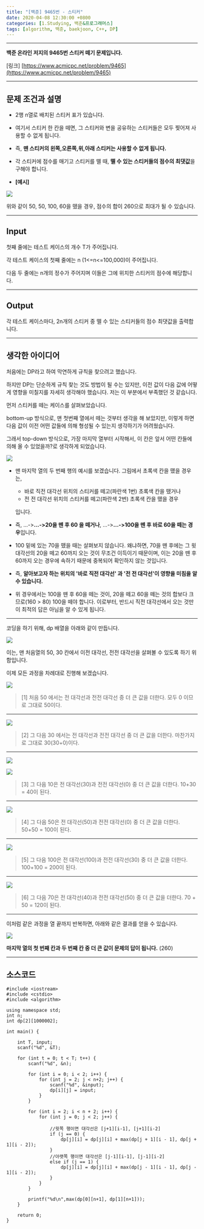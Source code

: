 ```yaml
---
title: "[백준] 9465번 - 스티커"
date: 2020-04-08 12:30:00 +0800
categories: [1.Studying, 백준&프로그래머스]
tags: [algorithm, 백준, baekjoon, C++, DP]
---
```




------

**백준 온라인 저지의 9465번 스티커 떼기 문제입니다.**

[링크] [https://www.acmicpc.net/problem/9465](https://www.acmicpc.net/problem/9465)

---

## **문제 조건과 설명**

* 2행 n열로 배치된 스티커 표가 있습니다.
* 여기서 스티커 한 칸을 떼면, 그 스티커와 변을 공유하는 스티커들은 모두 찢어져 사용할 수 없게 됩니다. 
* 즉, **뗀 스티커의 왼쪽,오른쪽,위,아래 스티커는 사용할 수 없게 됩니다.**
* 각 스티커에 점수를 매기고 스티커를 뗄 때, **뗄 수 있는 스티커들의 점수의 최댓값**을 구해야 합니다.

* **[예시]**

![](https://i.imgur.com/DHeFe9H.png)

위와 같이 50, 50, 100, 60을 뗐을 경우, 점수의 합이 260으로 최대가 될 수 있습니다.

------




## **Input**

첫째 줄에는 테스트 케이스의 개수 T가 주어집니다.

각 테스트 케이스의 첫째 줄에는 n (1<=n<=100,000)이 주어집니다.

다음 두 줄에는 n개의 정수가 주어지며 이들은 그에 위치한 스티커의 점수에 해당합니다.

------



## **Output**

각 테스트 케이스마다, 2n개의 스티커 중 뗄 수 있는 스티커들의 점수 최댓값을 출력합니다.

---



## **생각한 아이디어**

처음에는 DP라고 하여 막연하게 규칙을 찾으려고 했습니다.

하지만 DP는 단순하게 규칙 찾는 것도 방법이 될 수는 있지만, 이전 값이 다음 값에 어떻게 영향을 미칠지를 자세히 생각해야 했습니다. 저는 이 부분에서 부족했던 것 같습니다.

먼저 스티커를 떼는 케이스를 살펴보았습니다.

bottom-up 방식으로, 맨 첫번째 열에서 떼는 것부터 생각을 해 보았지만, 이렇게 하면 다음 값이 이전 어떤 값들에 의해 형성될 수 있는지 생각하기가 어려웠습니다.

그래서 top-down 방식으로, 가장 마지막 열부터 시작해서, 이 칸은 앞서 어떤 칸들에 의해 올 수 있었을까?로 생각하게 되었습니다.

![](https://i.imgur.com/lBGIiXH.png)

* 맨 마지막 열의 두 번째 행의 예시를 보겠습니다. 그림에서 초록색 칸을 뗐을 경우는,

  * 바로 직전 대각선 위치의 스티커를 떼고(파란색 1번) 초록색 칸을 뗐거나
  * 전 전 대각선 위치의 스티커를 떼고(파란색 2번) 초록색 칸을 뗐을 경우

  입니다.

* 즉, ...->**...->20을 뗀 후 60 을 떼거나**, ...->**...->100을 뗀 후 바로 60을 떼는 경우**입니다.
* 100 밑에 있는 70을 뗐을 때는 살펴보지 않습니다. 왜냐하면, 70을 뗀 후에는 그 윗 대각선의 20을 떼고 60까지 오는 것이 무조건 이득이기 때문이며, 이는 20을 뗀 후 60까지 오는 경우에 속하기 때문에 중복되어 확인하지 않는 것입니다.
* 즉, **알아보고자 하는 위치의 '바로 직전 대각선' 과 '전 전 대각선'이 영향을 미침을 알 수 있습니다.**
* 위 경우에서는 100을 뗀 후 60을 떼는 것이, 20을 떼고 60을 떼는 것의 합보다 크므로(160 > 80) 100을 떼야 합니다. 이로부터, 반드시 직전 대각선에서 오는 것만이 최적의 답은 아님을 알 수 있게 됩니다.

------

코딩을 하기 위해, dp 배열을 아래와 같이 만듭니다.

![](https://i.imgur.com/VJtIoDT.png)

이는, 맨 처음열의 50, 30 칸에서 이전 대각선, 전전 대각선을 살펴볼 수 있도록 하기 위함입니다.

이제 모든 과정을 차례대로 진행해 보겠습니다.

![](https://i.imgur.com/HYwynhF.png)

> [1] 처음 50 에서는 전 대각선과 전전 대각선 중 더 큰 값을 더한다. 모두 0 이므로 그대로 50이다.

------

![](https://i.imgur.com/UWTMyRP.png)

> [2] 그 다음 30 에서는 전 대각선과 전전 대각선 중 더 큰 값을 더한다. 마찬가지로 그대로 30(30+0)이다.

------

![](https://i.imgur.com/fRr735N.png)

![](https://i.imgur.com/PFXegN4.png)

> [3] 그 다음 10은 전 대각선(30)과 전전 대각선(0) 중 더 큰 값을 더한다. 10+30 = 40이 된다.

------

![](https://i.imgur.com/BDWQEIL.png)

> [4] 그 다음 50은 전 대각선(50)과 전전 대각선(0) 중 더 큰 값을 더한다. 50+50 = 100이 된다.

------

![](https://i.imgur.com/wOnnppr.png)

> [5] 그 다음 100은 전 대각선(100)과 전전 대각선(30) 중 더 큰 값을 더한다. 100+100 = 200이 된다.

------

![](https://i.imgur.com/6cUrOlW.png)

> [6] 그 다음 70은 전 대각선(40)과 전전 대각선(50) 중 더 큰 값을 더한다. 70 + 50 = 120이 된다.

------

이처럼 같은 과정을 열 끝까지 반복하면, 아래와 같은 결과를 얻을 수 있습니다.

![](https://i.imgur.com/zsRTFw1.png)

**마지막 열의 첫 번째 칸과 두 번째 칸 중 더 큰 값이 문제의 답이 됩니다.** (260)

------

## **소스코드**

```
#include <iostream>
#include <cstdio>
#include <algorithm>

using namespace std;
int n;
int dp[2][1000002];

int main() {
	
	int T, input;
	scanf("%d", &T);
	
	for (int t = 0; t < T; t++) {
		scanf("%d", &n);

		for (int i = 0; i < 2; i++) {
			for (int j = 2; j < n+2; j++) {
				scanf("%d", &input);
				dp[i][j] = input;
			}
		}

		for (int i = 2; i < n + 2; i++) {		
			for (int j = 0; j < 2; j++) {

				//윗쪽 행이면 대각선은 [j+1][i-1], [j+1][i-2]
				if (j == 0) {
					dp[j][i] = dp[j][i] + max(dp[j + 1][i - 1], dp[j + 1][i - 2]);
				}
				//아랫쪽 행이면 대각선은 [j-1][i-1], [j-1][i-2]
				else if (j == 1) {
					dp[j][i] = dp[j][i] + max(dp[j - 1][i - 1], dp[j - 1][i - 2]);
				}
			}		
		}

		printf("%d\n",max(dp[0][n+1], dp[1][n+1]));
	}

	return 0;
}
```

